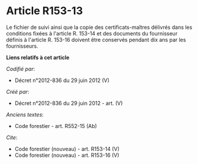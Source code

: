 # Article R153-13

Le fichier de suivi ainsi que la copie des certificats-maîtres délivrés dans les conditions fixées à l'article R. 153-14 et
des documents du fournisseur définis à l'article R. 153-16 doivent être conservés pendant dix ans par les fournisseurs.

**Liens relatifs à cet article**

_Codifié par_:

  - Décret n°2012-836 du 29 juin 2012 (V)

_Créé par_:

  - Décret n°2012-836 du 29 juin 2012 - art. (V)

_Anciens textes_:

  - Code forestier - art. R552-15 (Ab)

_Cite_:

  - Code forestier (nouveau) - art. R153-14 (V)
  - Code forestier (nouveau) - art. R153-16 (V)
